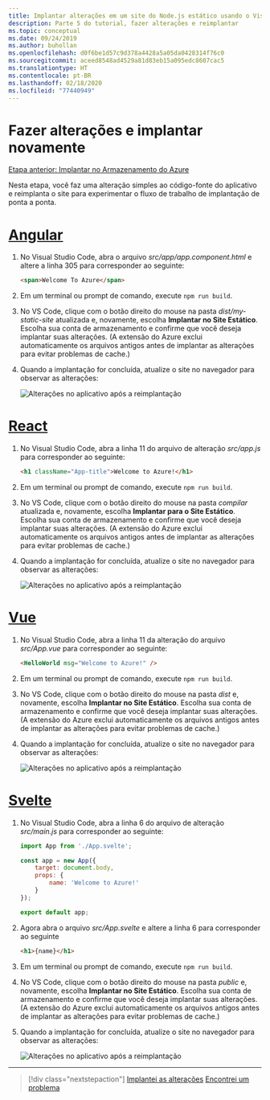 ```yaml
---
title: Implantar alterações em um site do Node.js estático usando o Visual Studio Code
description: Parte 5 do tutorial, fazer alterações e reimplantar
ms.topic: conceptual
ms.date: 09/24/2019
ms.author: buhollan
ms.openlocfilehash: d0f6be1d57c9d378a4428a5a05da0428314f76c0
ms.sourcegitcommit: aceed8548ad4529a81d83eb15a095edc8607cac5
ms.translationtype: HT
ms.contentlocale: pt-BR
ms.lasthandoff: 02/18/2020
ms.locfileid: "77440949"
---
```

# <a name="make-changes-and-redeploy"></a>Fazer alterações e implantar novamente

[Etapa anterior: Implantar no Armazenamento do Azure](tutorial-vscode-static-website-node-04.md)

Nesta etapa, você faz uma alteração simples ao código-fonte do aplicativo e reimplanta o site para experimentar o fluxo de trabalho de implantação de ponta a ponta.

# <a name="angular"></a>[Angular](#tab/angular)

1. No Visual Studio Code, abra o arquivo _src/app/app.component.html_ e altere a linha 305 para corresponder ao seguinte:

    ```html
    <span>Welcome To Azure</span>
    ```

1. Em um terminal ou prompt de comando, execute `npm run build`.

1. No VS Code, clique com o botão direito do mouse na pasta _dist/my-static-site_ atualizada e, novamente, escolha **Implantar no Site Estático**. Escolha sua conta de armazenamento e confirme que você deseja implantar suas alterações. (A extensão do Azure exclui automaticamente os arquivos antigos antes de implantar as alterações para evitar problemas de cache.)

1. Quando a implantação for concluída, atualize o site no navegador para observar as alterações:

    ![Alterações no aplicativo após a reimplantação](media/static-website/updated-azure-app-angular.png)

# <a name="react"></a>[React](#tab/react)

1. No Visual Studio Code, abra a linha 11 do arquivo de alteração _src/app.js_ para corresponder ao seguinte:

    ```html
    <h1 className="App-title">Welcome to Azure!</h1>
    ```

1. Em um terminal ou prompt de comando, execute `npm run build`.

1. No VS Code, clique com o botão direito do mouse na pasta _compilar_ atualizada e, novamente, escolha **Implantar para o Site Estático**. Escolha sua conta de armazenamento e confirme que você deseja implantar suas alterações. (A extensão do Azure exclui automaticamente os arquivos antigos antes de implantar as alterações para evitar problemas de cache.)

1. Quando a implantação for concluída, atualize o site no navegador para observar as alterações:

    ![Alterações no aplicativo após a reimplantação](media/static-website/updated-azure-app-react.png)

# <a name="vue"></a>[Vue](#tab/vue)

1. No Visual Studio Code, abra a linha 11 da alteração do arquivo _src/App.vue_ para corresponder ao seguinte:

    ```html
    <HelloWorld msg="Welcome to Azure!" />
    ```

1. Em um terminal ou prompt de comando, execute `npm run build`.

1. No VS Code, clique com o botão direito do mouse na pasta _dist_ e, novamente, escolha **Implantar no Site Estático**. Escolha sua conta de armazenamento e confirme que você deseja implantar suas alterações. (A extensão do Azure exclui automaticamente os arquivos antigos antes de implantar as alterações para evitar problemas de cache.)

1. Quando a implantação for concluída, atualize o site no navegador para observar as alterações:

    ![Alterações no aplicativo após a reimplantação](media/static-website/updated-azure-app-vue.png)

# <a name="svelte"></a>[Svelte](#tab/svelte)

1. No Visual Studio Code, abra a linha 6 do arquivo de alteração _src/main.js_ para corresponder ao seguinte:

    ```js
    import App from './App.svelte';

    const app = new App({
        target: document.body,
        props: {
            name: 'Welcome to Azure!'
        }
    });

    export default app;
    ```

2. Agora abra o arquivo _src/App.svelte_ e altere a linha 6 para corresponder ao seguinte

    ```html
    <h1>{name}</h1>
    ```

1. Em um terminal ou prompt de comando, execute `npm run build`.

1. No VS Code, clique com o botão direito do mouse na pasta _public_ e, novamente, escolha **Implantar no Site Estático**. Escolha sua conta de armazenamento e confirme que você deseja implantar suas alterações. (A extensão do Azure exclui automaticamente os arquivos antigos antes de implantar as alterações para evitar problemas de cache.)

1. Quando a implantação for concluída, atualize o site no navegador para observar as alterações:

    ![Alterações no aplicativo após a reimplantação](media/static-website/updated-azure-app-svelte.png)

---

> [!div class="nextstepaction"]
> [Implantei as alterações](tutorial-vscode-static-website-node-06.md) [Encontrei um problema](https://www.research.net/r/PWZWZ52?tutorial=node-deployment-staticwebsite&step=code-change)
